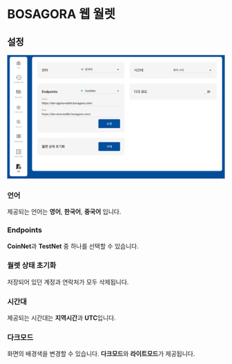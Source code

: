 # BOSAGORA 웹 월렛

## 설정

![설정](./assets/11-01.png)

### 언어

제공되는 언어는 **영어**, **한국어**, **중국어** 입니다.

### Endpoints

**CoinNet**과 **TestNet** 중 하나를 선택할 수 있습니다.

### 월렛 상태 초기화

저장되어 있던 계정과 연락처가 모두 삭제됩니다.

### 시간대

제공되는 시간대는 **지역시간**과 **UTC**입니다.

### 다크모드

화면의 배경색을 변경할 수 있습니다. **다크모드**와 **라이트모드**가 제공됩니다.
